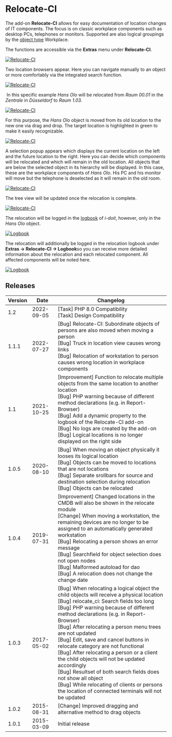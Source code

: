 # Relocate-CI

The add-on **Relocate-CI** allows for easy documentation of location changes of IT components. The focus is on classic workplace components such as desktop PCs, telephones or monitors. Supported are also logical groupings by the [object type](../basics/structure-of-the-it-documentation.md) Workplace.

The functions are accessible via the **Extras** menu under **Relocate-CI**.

[![Relocate-CI](../assets/images/en/i-doit-pro-add-ons/relocate-ci/1-rlci.png)](../assets/images/en/i-doit-pro-add-ons/relocate-ci/1-rlci.png)

Two location browsers appear. Here you can navigate manually to an object or more comfortably via the integrated search function.

[![Relocate-CI](../assets/images/en/i-doit-pro-add-ons/relocate-ci/2-rlci.png)](../assets/images/en/i-doit-pro-add-ons/relocate-ci/2-rlci.png)

 In this specific example _Hans Olo_ will be relocated from _Raum 00.01_ in the _Zentrale_ in _Düsseldorf_ to _Raum 1.03._
  
[![Relocate-CI](../assets/images/en/i-doit-pro-add-ons/relocate-ci/3-rlci.png)](../assets/images/en/i-doit-pro-add-ons/relocate-ci/3-rlci.png)

For this purpose, the _Hans Olo_ object is moved from its old location to the new one via drag and drop. The target location is highlighted in green to make it easily recognizable.  

[![Relocate-CI](../assets/images/en/i-doit-pro-add-ons/relocate-ci/4-rlci.png)](../assets/images/en/i-doit-pro-add-ons/relocate-ci/4-rlci.png)

A selection popup appears which displays the current location on the left and the future location to the right. Here you can decide which components will be relocated and which will remain in the old location. All objects that are below the selected object in its hierarchy will be displayed. In this case, these are the workplace components of _Hans Olo_. His PC and his monitor will move but the telephone is deselected as it will remain in the old room.

[![Relocate-CI](../assets/images/en/i-doit-pro-add-ons/relocate-ci/5-rlci.png)](../assets/images/en/i-doit-pro-add-ons/relocate-ci/5-rlci.png)

The tree view will be updated once the relocation is complete.

[![Relocate-CI](../assets/images/en/i-doit-pro-add-ons/relocate-ci/6-rlci.png)](../assets/images/en/i-doit-pro-add-ons/relocate-ci/6-rlci.png)

The relocation will be logged in the [logbook](../basics/logbook.md) of _i-doit_, however, only in the _Hans Olo_ object.

[![Logbook](../assets/images/en/i-doit-pro-add-ons/relocate-ci/7-rlci.png)](../assets/images/en/i-doit-pro-add-ons/relocate-ci/7-rlci.png)

The relocation will additionally be logged in the relocation logbook under **Extras → Relocate-CI → Logbook**so you can receive more detailed information about the relocation and each relocated component. All affected components will be noted here.

[![Logbook](../assets/images/en/i-doit-pro-add-ons/relocate-ci/8-rlci.png)](../assets/images/en/i-doit-pro-add-ons/relocate-ci/8-rlci.png)

Releases
--------

| Version | Date | Changelog |
| --- | --- | --- |
| 1.2 | 2022-09-05 | [Task] PHP 8.0 Compatibility  <br>[Task] Design Compatibility |
| 1.1.1 | 2022-07-27 | [Bug] Relocate-CI: Subordinate objects of persons are also moved when moving a person  <br>[Bug] Truck in location view causes wrong links  <br>[Bug] Relocation of workstation to person causes wrong location in workplace components |
| 1.1 | 2021-10-25 | [Improvement] Function to relocate multiple objects from the same location to another location  <br>[Bug] PHP warning because of different method declarations (e.g. in Report-Browser)  <br>[Bug] Add a dynamic property to the logbook of the Relocate-CI add-on  <br>[Bug] No logs are created by the add-on  <br>[Bug] Logical locations is no longer displayed on the right side |
| 1.0.5 | 2020-08-10 | [Bug] When moving an object physically it looses its logical location  <br>[Bug] Objects can be moved to locations that are not locations  <br>[Bug] Separate srollbars for source and destination selection during relocation  <br>[Bug] Objects can be relocated |
| 1.0.4 | 2019-07-31 | [Improvement] Changed locations in the CMDB will also be shown in the relocate module<br>[Change] When moving a workstation, the remaining devices are no longer to be assigned to an automatically generated workstation<br>[Bug] Relocating a person shows an error message<br>[Bug] Searchfield for object selection does not open nodes<br>[Bug] Malformed autoload for dao<br>[Bug] A relocation does not change the change date<br> |
| 1.0.3 | 2017-05-02 | [Bug] When relocating a logical object the child objects will receive a physical location<br>[Bug] relocate_ci: Search fields too long<br>[Bug] PHP warning because of different method declarations (e.g. in Report-Browser)<br>[Bug] After relocating a person menu trees are not updated<br>[Bug] Edit, save and cancel buttons in relocate category are not functional<br>[Bug] After relocating a person or a client the child objects will not be updated accordingly<br>[Bug] Resultset of both search fields does not show all object<br>[Bug] While relocating of clients or persons the location of connected terminals will not be updated<br> |
| 1.0.2 | 2015-08-31 | [Change] Improved dragging and alternative method to drag objects<br> |
| 1.0.1 | 2015-03-09 | Initial release |
